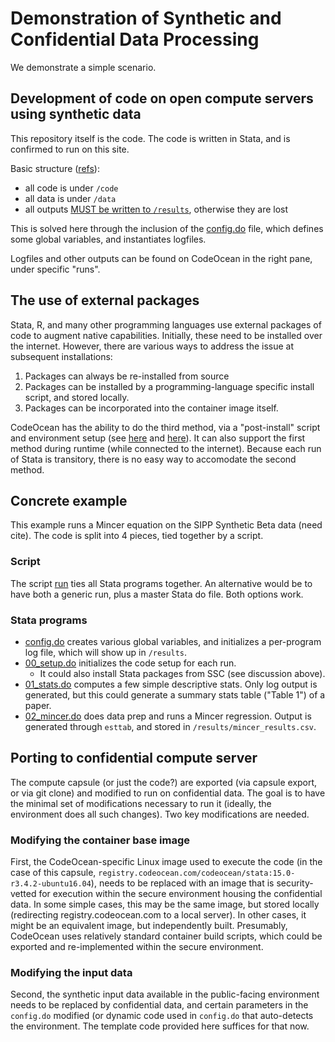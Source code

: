 # Demonstration of Synthetic and Confidential Data Processing

We demonstrate a simple scenario.

## Development of code on open compute servers using synthetic data

This repository itself is the code. The code is written in Stata, and is confirmed to run on this site.

Basic structure ([refs](https://help.codeocean.com/getting-started/uploading-code-and-data/paths)):
- all code is under `/code`
- all data is under `/data`
- all outputs [MUST be written to `/results`](https://help.codeocean.com/getting-started/uploading-code-and-data/saving-files), otherwise they are lost

This is solved here through the inclusion of the [config.do](config.do) file, which defines some global variables, and instantiates logfiles.

Logfiles and other outputs can be found on CodeOcean in the right pane, under specific "runs". 

## The use of external packages
Stata, R, and many other programming languages use external packages of code to augment native capabilities. Initially, these need to be installed over the internet. However, there are various ways to address the issue at subsequent installations:

1. Packages can always be re-installed from source
2. Packages can be installed by a programming-language specific install script, and stored locally. 
3. Packages can be incorporated into the container image itself.

CodeOcean has the ability to do the third method, via a "post-install" script and environment setup (see [here](https://help.codeocean.com/getting-started/the-computational-environment/using-the-postinstall-script-for-further-customization) and [here](https://help.codeocean.com/tips-and-tricks/language-specific-issues/using-stata-on-code-ocean)). It can also support the first method during runtime (while connected to the internet). Because each run of Stata is transitory, there is no easy way to accomodate the second method. 

## Concrete example

This example runs a Mincer equation on the SIPP Synthetic Beta data (need cite). The code is split into 4 pieces, tied together by a script.

### Script
The script [run](run) ties all Stata programs together. An alternative would be to have both a generic run, plus a master Stata do file. Both options work.

### Stata programs
- [config.do](config.do) creates various global variables, and initializes a per-program log file, which will show up in `/results`.
- [00_setup.do](00_setup.do) initializes the code setup for each run. 
  - It could also install Stata packages from SSC (see discussion above).
- [01_stats.do](01_stats.do) computes a few simple descriptive stats. Only log output is generated, but this could generate a summary stats table ("Table 1") of a paper.
- [02_mincer.do](02_mincer.do) does data prep and runs a Mincer regression. Output is generated through `esttab`, and stored in `/results/mincer_results.csv`.

## Porting to confidential compute server

The compute capsule (or just the code?) are exported (via capsule export, or via git clone) and modified to run on confidential data. The goal is to have the minimal set of modifications necessary to run it (ideally, the environment does all such changes).
Two key modifications are needed. 

### Modifying the container base image
First, the CodeOcean-specific Linux image used to execute the code (in the case of this capsule, `registry.codeocean.com/codeocean/stata:15.0-r3.4.2-ubuntu16.04`), needs to be replaced with an image that is security-vetted for execution within the secure environment housing the confidential data. In some simple cases, this may be the same image, but stored locally (redirecting registry.codeocean.com to a local server). In other cases, it might be an equivalent image, but independently built. Presumably, CodeOcean uses relatively standard container build scripts, which could be exported and re-implemented within the secure environment.

### Modifying the input data
Second, the synthetic input data available in the public-facing environment needs to be replaced by confidential data, and certain parameters in the `config.do` modified (or dynamic code used in `config.do` that auto-detects the environment. The template code provided here suffices for that now.